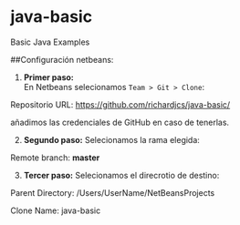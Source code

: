 # java-basic
Basic Java Examples

##Configuración netbeans:

1. **Primer paso:**  
  En Netbeans selecionamos `Team > Git > Clone`: 

  Repositorio URL: https://github.com/richardjcs/java-basic/
  
  añadimos las credenciales de GitHub en caso de tenerlas.

2. **Segundo paso:** Selecionamos la rama elegida:

  Remote branch: **master**

3. **Tercer paso:** Selecionamos el direcrotio de destino:

  Parent Directory: /Users/UserName/NetBeansProjects
  
  Clone Name: java-basic






